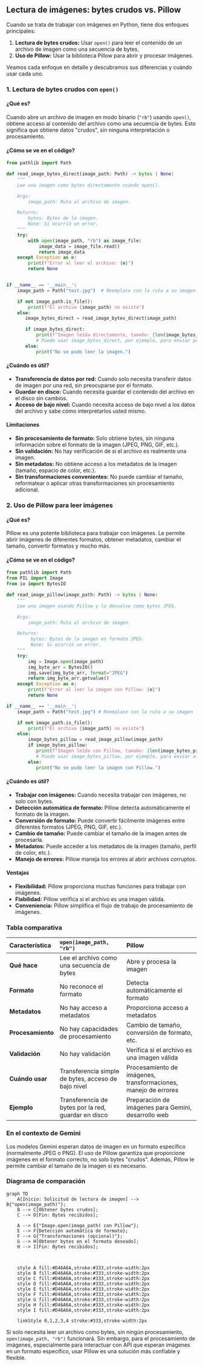 ## Lectura de imágenes: bytes crudos vs. Pillow

Cuando se trata de trabajar con imágenes en Python, tiene dos enfoques principales:

1.  **Lectura de bytes crudos:** Usar `open()` para leer el contenido de un archivo de imagen como una secuencia de bytes.
2.  **Uso de Pillow:** Usar la biblioteca Pillow para abrir y procesar imágenes.

Veamos cada enfoque en detalle y descubramos sus diferencias y cuándo usar cada uno.

### 1. Lectura de bytes crudos con `open()`

#### ¿Qué es?

Cuando abre un archivo de imagen en modo binario (`"rb"`) usando `open()`, obtiene acceso al contenido del archivo como una secuencia de bytes. Esto significa que obtiene datos "crudos", sin ninguna interpretación o procesamiento.

#### ¿Cómo se ve en el código?

```python
from pathlib import Path

def read_image_bytes_direct(image_path: Path) -> bytes | None:
    """
    Lee una imagen como bytes directamente usando open().

    Args:
        image_path: Ruta al archivo de imagen.

    Returns:
        bytes: Bytes de la imagen.
        None: Si ocurrió un error.
    """
    try:
        with open(image_path, "rb") as image_file:
            image_data = image_file.read()
            return image_data
    except Exception as e:
        print(f"Error al leer el archivo: {e}")
        return None


if __name__ == '__main__':
    image_path = Path("test.jpg")  # Reemplace con la ruta a su imagen

    if not image_path.is_file():
        print(f"El archivo {image_path} no existe")
    else:
       image_bytes_direct = read_image_bytes_direct(image_path)

       if image_bytes_direct:
           print(f"Imagen leída directamente, tamaño: {len(image_bytes_direct)} bytes")
           # Puede usar image_bytes_direct, por ejemplo, para enviar por la red
       else:
           print("No se pudo leer la imagen.")
```

#### ¿Cuándo es útil?

*   **Transferencia de datos por red:** Cuando solo necesita transferir datos de imagen por una red, sin preocuparse por el formato.
*   **Guardar en disco:** Cuando necesita guardar el contenido del archivo en el disco sin cambios.
*   **Acceso de bajo nivel:** Cuando necesita acceso de bajo nivel a los datos del archivo y sabe cómo interpretarlos usted mismo.

#### Limitaciones

*   **Sin procesamiento de formato:** Solo obtiene bytes, sin ninguna información sobre el formato de la imagen (JPEG, PNG, GIF, etc.).
*   **Sin validación:** No hay verificación de si el archivo es realmente una imagen.
*   **Sin metadatos:** No obtiene acceso a los metadatos de la imagen (tamaño, espacio de color, etc.).
*   **Sin transformaciones convenientes:** No puede cambiar el tamaño, reformatear o aplicar otras transformaciones sin procesamiento adicional.

### 2. Uso de Pillow para leer imágenes

#### ¿Qué es?

Pillow es una potente biblioteca para trabajar con imágenes. Le permite abrir imágenes de diferentes formatos, obtener metadatos, cambiar el tamaño, convertir formatos y mucho más.

#### ¿Cómo se ve en el código?

```python
from pathlib import Path
from PIL import Image
from io import BytesIO

def read_image_pillow(image_path: Path) -> bytes | None:
    """
    Lee una imagen usando Pillow y la devuelve como bytes JPEG.

    Args:
        image_path: Ruta al archivo de imagen.

    Returns:
         bytes: Bytes de la imagen en formato JPEG.
         None: Si ocurrió un error.
    """
    try:
        img = Image.open(image_path)
        img_byte_arr = BytesIO()
        img.save(img_byte_arr, format="JPEG")
        return img_byte_arr.getvalue()
    except Exception as e:
        print(f"Error al leer la imagen con Pillow: {e}")
        return None

if __name__ == '__main__':
    image_path = Path("test.jpg") # Reemplace con la ruta a su imagen

    if not image_path.is_file():
        print(f"El archivo {image_path} no existe")
    else:
        image_bytes_pillow = read_image_pillow(image_path)
        if image_bytes_pillow:
           print(f"Imagen leída con Pillow, tamaño: {len(image_bytes_pillow)} bytes")
           # Puede usar image_bytes_pillow, por ejemplo, para enviar al modelo Gemini.
        else:
           print("No se pudo leer la imagen con Pillow.")
```

#### ¿Cuándo es útil?

*   **Trabajar con imágenes:** Cuando necesita trabajar con imágenes, no solo con bytes.
*   **Detección automática de formato:** Pillow detecta automáticamente el formato de la imagen.
*   **Conversión de formato:** Puede convertir fácilmente imágenes entre diferentes formatos (JPEG, PNG, GIF, etc.).
*   **Cambio de tamaño:** Puede cambiar el tamaño de la imagen antes de procesarla.
*   **Metadatos:** Puede acceder a los metadatos de la imagen (tamaño, perfil de color, etc.).
*   **Manejo de errores:** Pillow maneja los errores al abrir archivos corruptos.

#### Ventajas

*   **Flexibilidad:** Pillow proporciona muchas funciones para trabajar con imágenes.
*   **Fiabilidad:** Pillow verifica si el archivo es una imagen válida.
*   **Conveniencia:** Pillow simplifica el flujo de trabajo de procesamiento de imágenes.

### Tabla comparativa

| Característica | `open(image_path, "rb")` | Pillow |
| :------------------------- | :---------------------------------------------------------- | :---------------------------------------------------------- |
| **Qué hace** | Lee el archivo como una secuencia de bytes | Abre y procesa la imagen |
| **Formato** | No reconoce el formato | Detecta automáticamente el formato |
| **Metadatos** | No hay acceso a metadatos | Proporciona acceso a metadatos |
| **Procesamiento** | No hay capacidades de procesamiento | Cambio de tamaño, conversión de formato, etc. |
| **Validación** | No hay validación | Verifica si el archivo es una imagen válida |
| **Cuándo usar** | Transferencia simple de bytes, acceso de bajo nivel | Procesamiento de imágenes, transformaciones, manejo de errores |
| **Ejemplo** | Transferencia de bytes por la red, guardar en disco | Preparación de imágenes para Gemini, desarrollo web |

### En el contexto de Gemini

Los modelos Gemini esperan datos de imagen en un formato específico (normalmente JPEG o PNG). El uso de Pillow garantiza que proporcione imágenes en el formato correcto, no solo bytes "crudos". Además, Pillow le permite cambiar el tamaño de la imagen si es necesario.

### Diagrama de comparación

```mermaid
graph TD
    A[Inicio: Solicitud de lectura de imagen] --> B{"open(image_path)"};
    B --> C[Obtener bytes crudos];
    C --> D[Fin: Bytes recibidos];

    A --> E{"Image.open(image_path) con Pillow"};
    E --> F{Detección automática de formato};
    F --> G{"Transformaciones (opcional)"};
    G --> H[Obtener bytes en el formato deseado];
    H --> I[Fin: Bytes recibidos];

    
    
    style A fill:#D46A6A,stroke:#333,stroke-width:2px
    style B fill:#D46A6A,stroke:#333,stroke-width:2px
    style C fill:#D46A6A,stroke:#333,stroke-width:2px
    style D fill:#D46A6A,stroke:#333,stroke-width:2px
    style E fill:#D46A6A,stroke:#333,stroke-width:2px
    style F fill:#D46A6A,stroke:#333,stroke-width:2px
    style G fill:#D46A6A,stroke:#333,stroke-width:2px
    style H fill:#D46A6A,stroke:#333,stroke-width:2px
    style I fill:#D46A6A,stroke:#333,stroke-width:2px
    
    linkStyle 0,1,2,3,4 stroke:#333,stroke-width:2px
```

Si solo necesita leer un archivo como bytes, sin ningún procesamiento, `open(image_path, "rb")` funcionará. Sin embargo, para el procesamiento de imágenes, especialmente para interactuar con API que esperan imágenes en un formato específico, usar Pillow es una solución más confiable y flexible.
